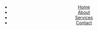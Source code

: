 <!DOCTYPE html>
<html lang="en">
<head>
    <meta charset="UTF-8">
    <meta name="viewport" content="width=device-width, initial-scale=1.0">
    <title>Responsive Nav Menu</title>
    <link rel="stylesheet" href="style.css">
</head>
<body>
    <header>
        <nav>
            <div class="menu-toggle">
                <span></span>
                <span></span>
                <span></span>
            </div>
            <ul class="menu">
                <li><a href="#">Home</a></li>
                <li><a href="#">About</a></li>
                <li><a href="#">Services</a></li>
                <li><a href="#">Contact</a></li>
            </ul>
        </nav>
    </header>
    <script src="script.js"></script>
</body>
</html>
